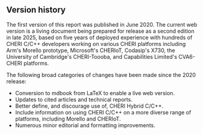 ## Version history

The first version of this report was published in June 2020.
The current web version is a living document being prepared for release as a
second edition in late 2025, based on five years of deployed experience with
hundreds of CHERI C/C++ developers working on various CHERI platforms
including Arm's Morello prototype, Microsoft's CHERIoT, Codasip's X730,
the University of Cambridge's CHERI-Toooba, and Capabilities Limited's
CVA6-CHERI platforms.

The following broad categories of changes have been made since the 2020
release:

 * Conversion to mdbook from LaTeX to enable a live web version.
 * Updates to cited articles and technical reports.
 * Better define, and discourage use of, CHERI Hybrid C/C++.
 * Include information on using CHERI C/C++ on a more diverse range of
   platforms, including Morello and CHERIoT.
 * Numerous minor editorial and formatting improvements.
